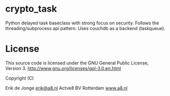 crypto_task
============

Python delayed task baseclass with strong focus on security. Follows the threading/subprocess api pattern. Uses couchdb as a backend (taskqueue).


License
===========
This source code is licensed under the GNU General Public License,
Version 3. http://www.gnu.org/licenses/gpl-3.0.en.html

Copyright (C)

Erik de Jonge <erik@a8.nl>
Actve8 BV
Rotterdam
www.a8.nl
